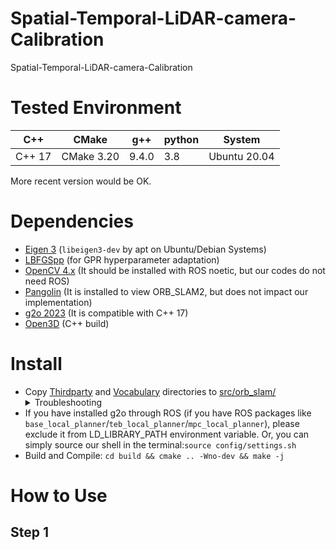 # Spatial-Temporal-LiDAR-camera-Calibration
Spatial-Temporal-LiDAR-camera-Calibration
# Tested Environment
|C++|CMake|g++|python|System|
|---|---|---|---|---|
|C++ 17| CMake 3.20| 9.4.0| 3.8| Ubuntu 20.04|

More recent version would be OK. 
# Dependencies
* [Eigen 3](http://eigen.tuxfamily.org/) (`libeigen3-dev` by apt on Ubuntu/Debian Systems)
* [LBFGSpp](https://github.com/yixuan/LBFGSpp) (for GPR hyperparameter adaptation)
* [OpenCV 4.x](http://opencv.org/) (It should be installed with ROS noetic, but our codes do not need ROS)
* [Pangolin](https://github.com/stevenlovegrove/Pangolin) (It is installed to view ORB_SLAM2, but does not impact our implementation)
* [g2o 2023](https://github.com/RainerKuemmerle/g2o/releases/tag/20230223_git) (It is compatible with C++ 17)
* [Open3D](https://github.com/isl-org/Open3D) (C++ build)
# Install
* Copy [Thirdparty](https://github.com/UZ-SLAMLab/ORB_SLAM3/tree/master/Thirdparty) and [Vocabulary](https://github.com/UZ-SLAMLab/ORB_SLAM3/tree/master/Vocabulary) directories to [src/orb_slam/](./src/orb_slam/) <details>
  <summary>Troubleshooting</summary>
  Note that this version of ORB_SLAM2 is compiled in C++ 17 version and g2o 2023, so DO NOT copy the whole ORB_SLAM2 repo to replace our directory</details>
* If you have installed g2o through ROS (if you have ROS packages like `base_local_planner`/`teb_local_planner`/`mpc_local_planner`), please exclude it from LD_LIBRARY_PATH environment variable. Or, you can simply source our shell in the terminal:`source config/settings.sh`
* Build and Compile: `cd build && cmake .. -Wno-dev && make -j`

# How to Use
## Step 1

